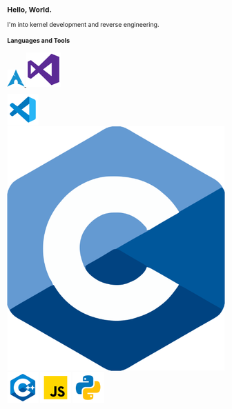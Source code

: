 ### Hello, World.

I'm into kernel development and reverse engineering.

<h4> Languages and Tools </h4>
<a href="https://archlinux.org/">
    <img alt="Arch Linux" src="./images/arch.svg" width="40" height="40"/>
</a>

<a href="https://visualstudio.microsoft.com/">
    <img alt="Visual Studio 2022" src="./images/VS.svg" width="80" height="80"/>
</a>

<a href="https://code.visualstudio.com/"><img alt="Visual Studio Code" src="./images/vsc19.svg"/></a>
<a href="https://www.gnu.org/software/gnu-c-manual/gnu-c-manual.html"><img alt="C" src="./images/C.svg"/></a>
<a href="https://cplusplus.com/"><img alt="C++" src="./images/cpp.svg"/></a>
<a href="https://javascript.com/"><img alt="JavaScript" src="./images/js.svg"/></a>
<a href="https://www.python.org/"><img alt="Python" src="./images/py.svg"/></a>
